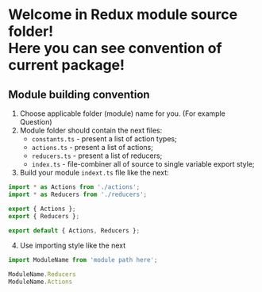 # Welcome in Redux module source folder!<br/>**Here you can see convention of current package!** 

## Module building convention
 1. Choose applicable folder (module) name for you. (For example Question)
 2. Module folder should contain the next files:
    - `constants.ts` - present a list of action types;
    - `actions.ts` - present a list of actions;
    - `reducers.ts` - present a list of reducers;
    - `index.ts` - file-combiner all of source to single variable export style;
 3. Build your module `indext.ts` file like the next:
 ```ts
 import * as Actions from './actions';
 import * as Reducers from './reducers';

 export { Actions };
 export { Reducers };

 export default { Actions, Reducers };
 ```   
 4. Use importing style like the next 
 ```ts
 import ModuleName from 'module path here';
 
 ModuleName.Reducers
 ModuleName.Actions
 ```